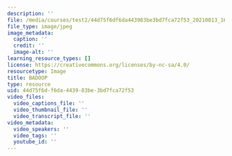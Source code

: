 ```yaml
---
description: ''
file: /media/courses/test2/44d75f6df6da443983be3bd7fca72f53_20210813_164750.jpg
file_type: image/jpeg
image_metadata:
  caption: ''
  credit: ''
  image-alt: ''
learning_resource_types: []
license: https://creativecommons.org/licenses/by-nc-sa/4.0/
resourcetype: Image
title: BADOOP
type: resource
uid: 44d75f6d-f6da-4439-83be-3bd7fca72f53
video_files:
  video_captions_file: ''
  video_thumbnail_file: ''
  video_transcript_file: ''
video_metadata:
  video_speakers: ''
  video_tags: ''
  youtube_id: ''
---
```

